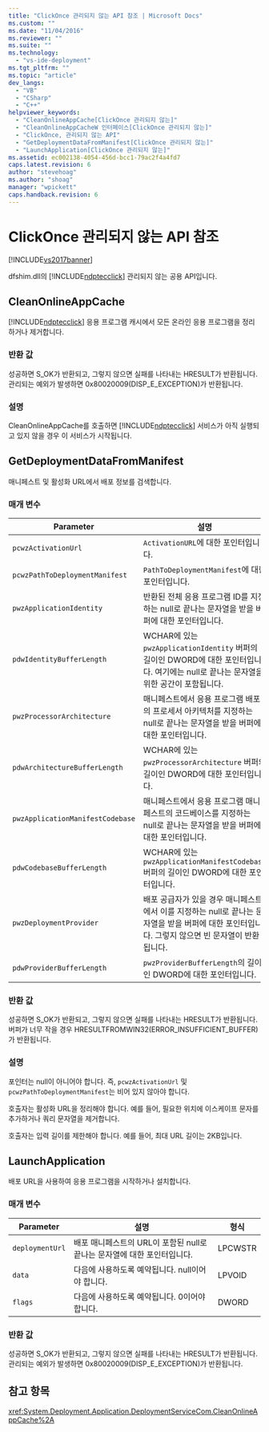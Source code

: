 ```yaml
---
title: "ClickOnce 관리되지 않는 API 참조 | Microsoft Docs"
ms.custom: ""
ms.date: "11/04/2016"
ms.reviewer: ""
ms.suite: ""
ms.technology: 
  - "vs-ide-deployment"
ms.tgt_pltfrm: ""
ms.topic: "article"
dev_langs: 
  - "VB"
  - "CSharp"
  - "C++"
helpviewer_keywords: 
  - "CleanOnlineAppCache[ClickOnce 관리되지 않는]"
  - "CleanOnlineAppCacheW 인터페이스[ClickOnce 관리되지 않는]"
  - "ClickOnce, 관리되지 않는 API"
  - "GetDeploymentDataFromManifest[ClickOnce 관리되지 않는]"
  - "LaunchApplication[ClickOnce 관리되지 않는]"
ms.assetid: ec002138-4054-456d-bcc1-79ac2f4a4fd7
caps.latest.revision: 6
author: "stevehoag"
ms.author: "shoag"
manager: "wpickett"
caps.handback.revision: 6
---
```

# ClickOnce 관리되지 않는 API 참조
[!INCLUDE[vs2017banner](../code-quality/includes/vs2017banner.md)]

dfshim.dll의 [!INCLUDE[ndptecclick](../deployment/includes/ndptecclick_md.md)] 관리되지 않는 공용 API입니다.  
  
## CleanOnlineAppCache  
 [!INCLUDE[ndptecclick](../deployment/includes/ndptecclick_md.md)] 응용 프로그램 캐시에서 모든 온라인 응용 프로그램을 정리하거나 제거합니다.  
  
### 반환 값  
 성공하면 S\_OK가 반환되고, 그렇지 않으면 실패를 나타내는 HRESULT가 반환됩니다.  관리되는 예외가 발생하면 0x80020009\(DISP\_E\_EXCEPTION\)가 반환됩니다.  
  
### 설명  
 CleanOnlineAppCache를 호출하면 [!INCLUDE[ndptecclick](../deployment/includes/ndptecclick_md.md)] 서비스가 아직 실행되고 있지 않을 경우 이 서비스가 시작됩니다.  
  
## GetDeploymentDataFromManifest  
 매니페스트 및 활성화 URL에서 배포 정보를 검색합니다.  
  
### 매개 변수  
  
|Parameter|설명|형식|  
|---------------|--------|--------|  
|`pcwzActivationUrl`|`ActivationURL`에 대한 포인터입니다.|LPCWSTR|  
|`pcwzPathToDeploymentManifest`|`PathToDeploymentManifest`에 대한 포인터입니다.|LPCWSTR|  
|`pwzApplicationIdentity`|반환된 전체 응용 프로그램 ID를 지정하는 null로 끝나는 문자열을 받을 버퍼에 대한 포인터입니다.|LPWSTR|  
|`pdwIdentityBufferLength`|WCHAR에 있는 `pwzApplicationIdentity` 버퍼의 길이인 DWORD에 대한 포인터입니다.  여기에는 null로 끝나는 문자열을 위한 공간이 포함됩니다.|LPDWORD|  
|`pwzProcessorArchitecture`|매니페스트에서 응용 프로그램 배포의 프로세서 아키텍처를 지정하는 null로 끝나는 문자열을 받을 버퍼에 대한 포인터입니다.|LPWSTR|  
|`pdwArchitectureBufferLength`|WCHAR에 있는 `pwzProcessorArchitecture` 버퍼의 길이인 DWORD에 대한 포인터입니다.|LPDWORD|  
|`pwzApplicationManifestCodebase`|매니페스트에서 응용 프로그램 매니페스트의 코드베이스를 지정하는 null로 끝나는 문자열을 받을 버퍼에 대한 포인터입니다.|LPWSTR|  
|`pdwCodebaseBufferLength`|WCHAR에 있는 `pwzApplicationManifestCodebase` 버퍼의 길이인 DWORD에 대한 포인터입니다.|LPDWORD|  
|`pwzDeploymentProvider`|배포 공급자가 있을 경우 매니페스트에서 이를 지정하는 null로 끝나는 문자열을 받을 버퍼에 대한 포인터입니다.  그렇지 않으면 빈 문자열이 반환됩니다.|LPWSTR|  
|`pdwProviderBufferLength`|`pwzProviderBufferLength`의 길이인 DWORD에 대한 포인터입니다.|LPDWORD|  
  
### 반환 값  
 성공하면 S\_OK가 반환되고, 그렇지 않으면 실패를 나타내는 HRESULT가 반환됩니다.  버퍼가 너무 작을 경우 HRESULTFROMWIN32\(ERROR\_INSUFFICIENT\_BUFFER\)가 반환됩니다.  
  
### 설명  
 포인터는 null이 아니어야 합니다.  즉, `pcwzActivationUrl` 및 `pcwzPathToDeploymentManifest`는 비어 있지 않아야 합니다.  
  
 호출자는 활성화 URL을 정리해야 합니다.  예를 들어, 필요한 위치에 이스케이프 문자를 추가하거나 쿼리 문자열을 제거합니다.  
  
 호출자는 입력 길이를 제한해야 합니다.  예를 들어, 최대 URL 길이는 2KB입니다.  
  
## LaunchApplication  
 배포 URL을 사용하여 응용 프로그램을 시작하거나 설치합니다.  
  
### 매개 변수  
  
|Parameter|설명|형식|  
|---------------|--------|--------|  
|`deploymentUrl`|배포 매니페스트의 URL이 포함된 null로 끝나는 문자열에 대한 포인터입니다.|LPCWSTR|  
|`data`|다음에 사용하도록 예약됩니다.  null이어야 합니다.|LPVOID|  
|`flags`|다음에 사용하도록 예약됩니다.  0이어야 합니다.|DWORD|  
  
### 반환 값  
 성공하면 S\_OK가 반환되고, 그렇지 않으면 실패를 나타내는 HRESULT가 반환됩니다.  관리되는 예외가 발생하면 0x80020009\(DISP\_E\_EXCEPTION\)가 반환됩니다.  
  
## 참고 항목  
 <xref:System.Deployment.Application.DeploymentServiceCom.CleanOnlineAppCache%2A>